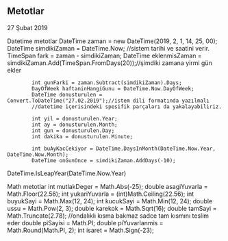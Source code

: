 ## Metotlar

27 Şubat 2019

Datetime metotlar
DateTime zaman = new DateTime(2019, 2, 1, 14, 25, 00);
DateTime simdikiZaman = DateTime.Now; //sistem tarihi ve saatini verir.
TimeSpan fark = zaman - simdikiZaman;
DateTime eklenmisZaman = simdikiZaman.Add(TimeSpan.FromDays(20));//şimdiki zamana yirmi gün ekler

            int gunFarki = zaman.Subtract(simdikiZaman).Days;
            DayOfWeek haftaninHangiGunu = DateTime.Now.DayOfWeek;
            DateTime donusturulen = Convert.ToDateTime("27.02.2019");//istem dili formatında yazılmalı
            //datetime içerisindeki spesifik parçaları da yakalayabiliriz.

            int yil = donusturulen.Year;
            int ay = donusturulen.Month;
            int gun = donusturulen.Day;
            int dakika = donusturulen.Minute;

            int buAyKacCekiyor = DateTime.DaysInMonth(DateTime.Now.Year, DateTime.Now.Month);
            DateTime onGunOnce = simdikiZaman.AddDays(-10);

DateTime.IsLeapYear(DateTime.Now.Year)

Math metotlar
int mutlakDeger = Math.Abs(-25);
double asagiYuvarla = Math.Floor(22.56);
int yukariYuvarla = (int)Math.Ceiling(22.56);
int buyukSayi = Math.Max(12, 24);
int kucukSayi = Math.Min(12, 24);
double ussu = Math.Pow(2, 3);
double karekok = Math.Sqrt(16);
double tamSayi = Math.Truncate(2.78); //ondalıklı kısma bakmaz sadce tam kısmını teslim eder
double piSayisi = Math.PI;
double piYuvarlanmis = Math.Round(Math.PI, 2);
int isaret = Math.Sign(-23);
